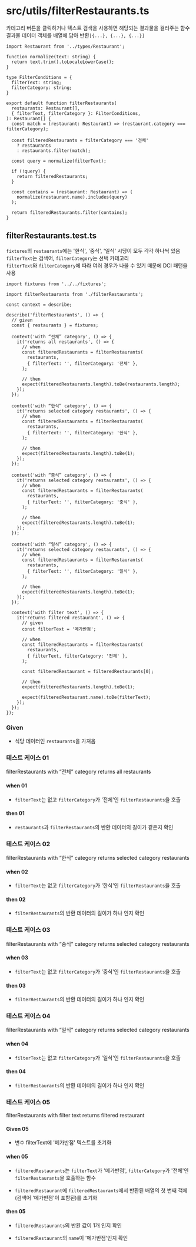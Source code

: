 # src/utils/filterRestaurants.ts

카테고리 버튼을 클릭하거나 텍스트 검색을 사용하면 해당되는 결과물을 걸러주는 함수\
결과물 데이터 객체를 배열에 담아 반환`[{...}, {...}, {...}]`

```tsx
import Restaurant from '../types/Restaurant';

function normalize(text: string) {
  return text.trim().toLocaleLowerCase();
}

type FilterConditions = {
  filterText: string;
  filterCategory: string;
}

export default function filterRestaurants(
  restaurants: Restaurant[],
  { filterText, filterCategory }: FilterConditions,
): Restaurant[] {
  const match = (restaurant: Restaurant) => (restaurant.category === filterCategory);

  const filteredRestaurants = filterCategory === '전체'
    ? restaurants
    : restaurants.filter(match);

  const query = normalize(filterText);

  if (!query) {
    return filteredRestaurants;
  }

  const contains = (restaurant: Restaurant) => (
    normalize(restaurant.name).includes(query)
  );

  return filteredRestaurants.filter(contains);
}

```

## filterRestaurants.test.ts

`fixtures`의 `restaurants`에는 '한식', '중식', '일식' 시당이 모두 각각 하나씩 있음\
`filterText`는 검색어, `filterCategory`는 선택 카테고리\
`filterText`와 `filterCategory`에 따라 여러 경우가 나올 수 있기 때문에 DCI 패턴을 사용

```tsx
import fixtures from '../../fixtures';

import filterRestaurants from './filterRestaurants';

const context = describe;

describe('filterRestaurants', () => {
  // given
  const { restaurants } = fixtures;

  context('with “전체” category', () => {
    it('returns all restaurants', () => {
      // when
      const filteredRestaurants = filterRestaurants(
        restaurants,
        { filterText: '', filterCategory: '전체' },
      );

      // then
      expect(filteredRestaurants.length).toBe(restaurants.length);
    });
  });

  context('with “한식” category', () => {
    it('returns selected category restaurants', () => {
      // when
      const filteredRestaurants = filterRestaurants(
        restaurants,
        { filterText: '', filterCategory: '한식' },
      );

      // then
      expect(filteredRestaurants.length).toBe(1);
    });
  });

  context('with “중식” category', () => {
    it('returns selected category restaurants', () => {
      // when
      const filteredRestaurants = filterRestaurants(
        restaurants,
        { filterText: '', filterCategory: '중식' },
      );

      // then
      expect(filteredRestaurants.length).toBe(1);
    });
  });

  context('with “일식” category', () => {
    it('returns selected category restaurants', () => {
      // when
      const filteredRestaurants = filterRestaurants(
        restaurants,
        { filterText: '', filterCategory: '일식' },
      );

      // then
      expect(filteredRestaurants.length).toBe(1);
    });
  });

  context('with filter text', () => {
    it('returns filtered restaurant', () => {
      // given
      const filterText = '메가반점';

      // when
      const filteredRestaurants = filterRestaurants(
        restaurants,
        { filterText, filterCategory: '전체' },
      );

      const filteredRestaurant = filteredRestaurants[0];

      // then
      expect(filteredRestaurants.length).toBe(1);

      expect(filteredRestaurant.name).toBe(filterText);
    });
  });
});

```

### Given

- 식당 데이터인 `restaurants`을 가져옴

### 테스트 케이스 01

filterRestaurants with “전체” category returns all restaurants

#### when 01

- `filterText`는 없고 `filterCategory`가 '전체'인 `filterRestaurants`을 호출

#### then 01

- `restaurants`과 `filterRestaurants`의 반환 데이터의 길이가 같은지 확인

### 테스트 케이스 02

filterRestaurants with “한식” category returns selected category restaurants

#### when 02

- `filterText`는 없고 `filterCategory`가 '한식'인 `filterRestaurants`을 호출

#### then 02

- `filterRestaurants`의 반환 데이터의 길이가 하나 인지 확인

### 테스트 케이스 03

filterRestaurants with “중식” category returns selected category restaurants

#### when 03

- `filterText`는 없고 `filterCategory`가 '중식'인 `filterRestaurants`을 호출

#### then 03

- `filterRestaurants`의 반환 데이터의 길이가 하나 인지 확인

### 테스트 케이스 04

filterRestaurants with “일식” category returns selected category restaurants

#### when 04

- `filterText`는 없고 `filterCategory`가 '일식'인 `filterRestaurants`을 호출

#### then 04

- `filterRestaurants`의 반환 데이터의 길이가 하나 인지 확인

### 테스트 케이스 05

filterRestaurants with filter text returns filtered restaurant

#### Given 05

- 변수 filterText에 '메가반점' 텍스트를 초기화

#### when 05

- `filteredRestaurants`는 `filterText`가 '메가반점', `filterCategory`가 '전체'인 `filterRestaurants`을 호출하는 함수

- `filteredRestaurant`에 `filteredRestaurants`에서 반환된 배열의 첫 번째 객체(검색어 '메가반점'이 포함된)를 초기화

#### then 05

- `filteredRestaurants`의 반환 값이 1개 인지 확인

- `filteredRestaurant`의 `name`이 '메가반점'인지 확인
